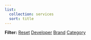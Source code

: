 ```yaml
---
list:
  collection: services
  sort: title
---
```

<strong>Filter:</strong> <a class="btn" href="{% include url.html url='/games' %}">Reset</a> <a class="btn" href="{% include url.html url='/developers' %}">Developer</a> <a class="btn" href="{% include url.html url='/brands' %}">Brand</a> <a class="btn" href="{% include url.html url='/categories' %}">Category</a>